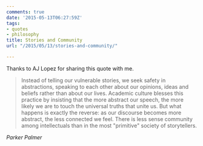 ```yaml
---
comments: true
date: '2015-05-13T06:27:59Z'
tags:
- quotes
- philosophy
title: Stories and Community
url: "/2015/05/13/stories-and-community/"

---
```

Thanks to AJ Lopez for sharing this quote with me.

<blockquote class="big">Instead of telling our vulnerable stories, we seek safety in abstractions, speaking to each other about our opinions, ideas and beliefs rather than about our lives. Academic culture blesses this practice by insisting that the more abstract our speech, the more likely we are to touch the universal truths that unite us. But what happens is exactly the reverse: as our discourse becomes more abstract, the less connected we feel. There is less sense community among intellectuals than in the most "primitive" society of storytellers.</blockquote>

<cite class="big">Parker Palmer</cite>


